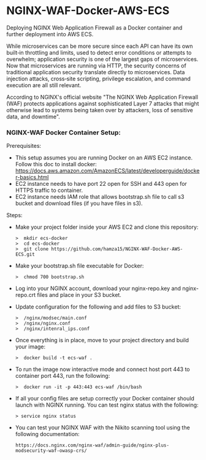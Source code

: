 # NGINX-WAF-Docker-AWS-ECS
Deploying NGINX Web Application Firewall as a Docker container and further deployment into AWS ECS.

While microservices can be more secure since each API can have its own built‑in throttling and limits, used to detect error conditions or attempts to overwhelm; application security is one of the largest gaps of microservices. Now that microservices are running via HTTP, the security concerns of traditional application security translate directly to microservices. Data injection attacks, cross‑site scripting, privilege escalation, and command execution are all still relevant. 

According to NGINX's official website "The NGINX Web Application Firewall (WAF) protects applications against sophisticated Layer 7 attacks that might otherwise lead to systems being taken over by attackers, loss of sensitive data, and downtime".

### NGINX-WAF Docker Container Setup:

Prerequisites:
- This setup assumes you are running Docker on an AWS EC2 instance. Follow this doc to install docker: https://docs.aws.amazon.com/AmazonECS/latest/developerguide/docker-basics.html
- EC2 instance needs to have port 22 open for SSH and 443 open for HTTPS traffic to container.
- EC2 instance needs IAM role that allows bootstrap.sh file to call s3 bucket and download files (if you have files in s3).

Steps:

- Make your project folder inside your AWS EC2 and clone this repository:

      >  mkdir ecs-docker
      >  cd ecs-docker
      >  git clone https://github.com/hamza15/NGINX-WAF-Docker-AWS-ECS.git

- Make your bootstrap.sh file executable for Docker:

      >  chmod 700 bootstrap.sh
      
- Log into your NGINX account, download your nginx-repo.key and nginx-repo.crt files and place in your S3 bucket.

- Update configuration for the following and add files to S3 bucket:

      >  /nginx/modsec/main.conf
      >  /nginx/nginx.conf
      >  /nginx/intenral_ips.conf
      
- Once everything is in place, move to your project directory and build your image:

      >  docker build -t ecs-waf .

- To run the image now interactive mode and connect host port 443 to container port 443, run the following:

      >  docker run -it -p 443:443 ecs-waf /bin/bash
      
- If all your config files are setup correctly your Docker container should launch with NGINX running. You can test nginx status with the following:

      > service nginx status

- You can test your NGINX WAF with the Nikito scanning tool using the following documentation: 

      https://docs.nginx.com/nginx-waf/admin-guide/nginx-plus-modsecurity-waf-owasp-crs/
      
      
